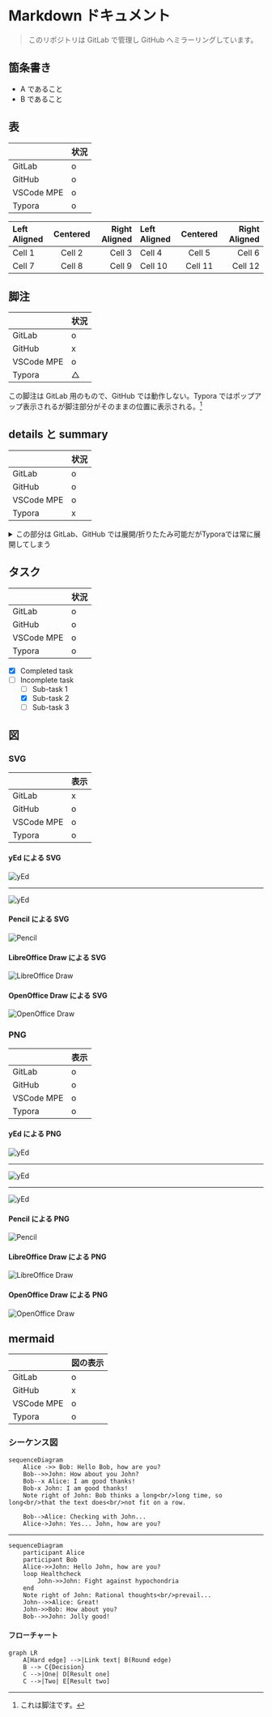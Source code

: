 # Markdown ドキュメント

> このリポジトリは GitLab で管理し GitHub へミラーリングしています。

## 箇条書き

- A であること
- B であること

## 表

|            | 状況 |
| ---------- | ---- |
| GitLab     | o    |
| GitHub     | o    |
| VSCode MPE | o    |
| Typora     | o    |

| Left Aligned | Centered | Right Aligned | Left Aligned | Centered | Right Aligned |
| :----------- | :------: | ------------: | :----------- | :------: | ------------: |
| Cell 1       |  Cell 2  |        Cell 3 | Cell 4       |  Cell 5  |        Cell 6 |
| Cell 7       |  Cell 8  |        Cell 9 | Cell 10      | Cell 11  |       Cell 12 |

## 脚注

|            | 状況 |
| ---------- | ---- |
| GitLab     | o    |
| GitHub     | x    |
| VSCode MPE | o    |
| Typora     | △    |

この脚注は GitLab 用のもので、GitHub では動作しない。Typora ではポップアップ表示されるが脚注部分がそのままの位置に表示される。[^2]
[^2]: これは脚注です。

## details と summary

|            | 状況 |
| ---------- | ---- |
| GitLab     | o    |
| GitHub     | o    |
| VSCode MPE | o    |
| Typora     | x    |

<details>
<summary>この部分は GitLab、GitHub では展開/折りたたみ可能だがTyporaでは常に展開してしまう</summary>

These details _will_ remain **hidden** until expanded.

    PASTE LOGS HERE

</details>

## タスク

|            | 状況 |
| ---------- | ---- |
| GitLab     | o    |
| GitHub     | o    |
| VSCode MPE | o    |
| Typora     | o    |

- [x] Completed task
- [ ] Incomplete task
  - [ ] Sub-task 1
  - [x] Sub-task 2
  - [ ] Sub-task 3

## 図

### SVG

|            | 表示 |
| ---------- | ---- |
| GitLab     | x    |
| GitHub     | o    |
| VSCode MPE | o    |
| Typora     | o    |

#### yEd による SVG

![yEd](structure-yed.svg)

---

![yEd](structure.svg)

#### Pencil による SVG

![Pencil](structure-pencil.svg)

#### LibreOffice Draw による SVG

![LibreOffice Draw](structure-libreoffice-draw.svg)

#### OpenOffice Draw による SVG

![OpenOffice Draw](structure-openoffice-draw.svg)

### PNG

|            | 表示 |
| ---------- | ---- |
| GitLab     | o    |
| GitHub     | o    |
| VSCode MPE | o    |
| Typora     | o    |

#### yEd による PNG

![yEd](structure.png)

---

![yEd](git-branches.png)

---

![yEd](structure-yed.png)

#### Pencil による PNG

![Pencil](structure-pencil.png)

#### LibreOffice Draw による PNG

![LibreOffice Draw](structure-libreoffice-draw.png)

#### OpenOffice Draw による PNG

![OpenOffice Draw](structure-openoffice-draw.png)

## mermaid

|            | 図の表示 |
| ---------- | -------- |
| GitLab     | o        |
| GitHub     | x        |
| VSCode MPE | o        |
| Typora     | o        |

### シーケンス図

```mermaid
sequenceDiagram
    Alice ->> Bob: Hello Bob, how are you?
    Bob-->>John: How about you John?
    Bob--x Alice: I am good thanks!
    Bob-x John: I am good thanks!
    Note right of John: Bob thinks a long<br/>long time, so long<br/>that the text does<br/>not fit on a row.

    Bob-->Alice: Checking with John...
    Alice->John: Yes... John, how are you?
```

---

```mermaid
sequenceDiagram
    participant Alice
    participant Bob
    Alice->>John: Hello John, how are you?
    loop Healthcheck
        John->>John: Fight against hypochondria
    end
    Note right of John: Rational thoughts<br/>prevail...
    John-->>Alice: Great!
    John->>Bob: How about you?
    Bob-->>John: Jolly good!
```

#### フローチャート

```mermaid
graph LR
    A[Hard edge] -->|Link text| B(Round edge)
    B --> C{Decision}
    C -->|One| D[Result one]
    C -->|Two| E[Result two]
```
